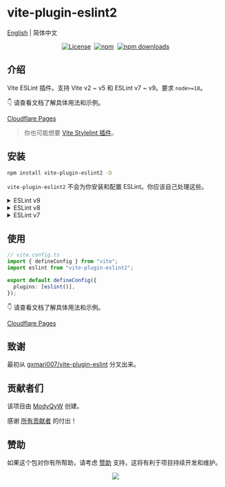 # vite-plugin-eslint2

[English](./README.md) | 简体中文

<div style="display: flex; justify-content: center; align-items: center; gap: 8px;">
  <a href="https://github.com/ModyQyW/vite-plugin-eslint2/blob/main/LICENSE">
    <img src="https://img.shields.io/github/license/ModyQyW/vite-plugin-eslint2?style=for-the-badge" alt="License" />
  </a>
  <a href="https://www.npmjs.com/package/ModyQyW/vite-plugin-eslint2">
    <img src="https://img.shields.io/npm/v/vite-plugin-eslint2?style=for-the-badge" alt="npm" />
  </a>
  <a href="https://www.npmjs.com/package/ModyQyW/vite-plugin-eslint2">
    <img src="https://img.shields.io/npm/dm/vite-plugin-eslint2?style=for-the-badge" alt="npm downloads" />
  </a>
</div>

## 介绍

Vite ESLint 插件。支持 Vite v2 ~ v5 和 ESLint v7 ~ v9。要求 `node>=18`。

👇 请查看文档了解具体用法和示例。

[Cloudflare Pages](https://vite-plugin-eslint2.modyqyw.top/)

> 你也可能想要 [Vite Stylelint 插件](https://github.com/ModyQyW/vite-plugin-stylelint)。

## 安装

```sh
npm install vite-plugin-eslint2 -D
```

`vite-plugin-eslint2` 不会为你安装和配置 ESLint。你应该自己处理这些。

<details>

<summary>ESLint v9</summary>

```sh
npm install eslint@^9 @types/eslint@^9 -D
```

> 如果你使用 v9.10.0 或更高版本，你不需要安装 `@types/eslint`。

</details>

<details>

<summary>ESLint v8</summary>

```sh
npm install eslint@^8 @types/eslint@^8 -D
```

</details>

<details>

<summary>ESLint v7</summary>

```sh
npm install eslint@^7 @types/eslint@^7 -D
```

</details>

## 使用

```typescript
// vite.config.ts
import { defineConfig } from "vite";
import eslint from "vite-plugin-eslint2";

export default defineConfig({
  plugins: [eslint()],
});
```

👇 请查看文档了解具体用法和示例。

[Cloudflare Pages](https://vite-plugin-eslint2.modyqyw.top/)

## 致谢

最初从 [gxmari007/vite-plugin-eslint](https://github.com/gxmari007/vite-plugin-eslint) 分叉出来。

## 贡献者们

该项目由 [ModyQyW](https://github.com/ModyQyW) 创建。

感谢 [所有贡献者](https://github.com/ModyQyW/vite-plugin-eslint2/graphs/contributors) 的付出！

## 赞助

如果这个包对你有所帮助，请考虑 [赞助](https://github.com/ModyQyW/sponsors) 支持，这将有利于项目持续开发和维护。

<p align="center">
  <a href="https://cdn.jsdelivr.net/gh/ModyQyW/sponsors/sponsorkit/sponsors.svg">
    <img src="https://cdn.jsdelivr.net/gh/ModyQyW/sponsors/sponsorkit/sponsors.svg"/>
  </a>
</p>
